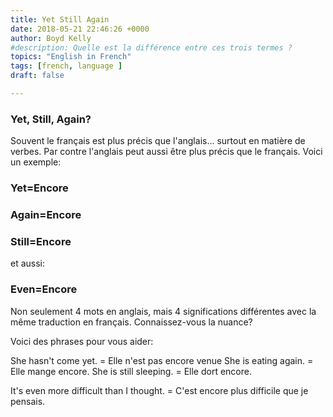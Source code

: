 ```yaml
---
title: Yet Still Again
date: 2018-05-21 22:46:26 +0000
author: Boyd Kelly
#description: Quelle est la différence entre ces trois termes ?
topics: "English in French"
tags: [french, language ]
draft: false

---
```

### Yet, Still, Again?

Souvent le français est plus précis que l'anglais... surtout en matière de verbes.  Par contre l'anglais peut aussi être plus précis que le français.  Voici un exemple:

<!--more-->

### Yet=Encore

### Again=Encore

### Still=Encore

et aussi:

### Even=Encore

Non seulement 4 mots en anglais, mais 4 significations différentes avec la même traduction en français.  Connaissez-vous la nuance?

Voici des phrases pour vous aider:

She hasn't come yet.  =  Elle n'est pas encore venue
She is eating again.  = Elle mange encore.
She is still sleeping.  =  Elle dort encore.

It's even more difficult than I thought.  = C'est encore plus difficile que je pensais.
